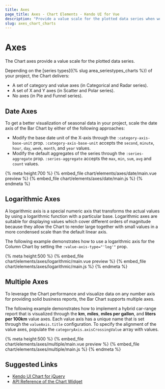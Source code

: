 ```yaml
---
title: Axes
page_title: Axes - Chart Elements - Kendo UI for Vue
description: "Provide a value scale for the plotted data series when working with Kendo UI Charts in Vue projects."
slug: axes_chart_charts
---
```


# Axes

The Chart axes provide a value scale for the plotted data series.

Depending on the [series types]({% slug area_seriestypes_charts %}) of your project, the Chart delivers:

* A set of category and value axes (in Categorical and Radar series).
* A set of X and Y axes (in Scatter and Polar series).
* No axes (in Pie and Funnel series).

## Date Axes

To get a better visualization of seasonal data in your project, scale the date axis of the Bar Chart by either of the following approaches:

* Modify the base date unit of the X-axis through the `:category-axis-base-unit` prop. `:category-axis-base-unit` accepts the `second`, `minute`, `hour`, `day`, `week`, `month`, and `year` values.
* Modify the default aggregates of the series through the `:series-aggregate` prop. `:series-aggregate` accepts the `max`, `min`, `sum`, `avg` and `count` values.

{% meta height:700 %}
{% embed_file chart/elements/axes/date/main.vue preview %}
{% embed_file chart/elements/axes/date/main.js %}
{% endmeta %}

## Logarithmic Axes

A logarithmic axis is a special numeric axis that transforms the actual values by using a logarithmic function with a particular base. Logarithmic axes are suitable for displaying values which cover different orders of magnitude because they allow the Chart to render large together with small values in a more condensed scale than the default linear axis.

The following example demonstrates how to use a logarithmic axis for the Column Chart by setting the `:value-axis-type="'log'"` prop.

{% meta height:500 %}
{% embed_file chart/elements/axes/logarithmic/main.vue preview %}
{% embed_file chart/elements/axes/logarithmic/main.js %}
{% endmeta %}

## Multiple Axes

To leverage the Chart performance and visualize data on any number axis for providing solid business reports, the Bar Chart supports multiple axes.

The following example demonstrates how to implement a hybrid car-range report that is visualized through the **km**, **miles**, **miles per gallon**, and **liters per 100km** value axes. Each value axis has a unique name that is set through the `valueAxis.title` configuration. To specify the alignment of the value axes, populate the `categoryAxis.axisCrossingValue` array with values.

{% meta height:500 %}
{% embed_file chart/elements/axes/multiple/main.vue preview %}
{% embed_file chart/elements/axes/multiple/main.js %}
{% endmeta %}

## Suggested Links

* [Kendo UI Chart for jQuery](https://docs.telerik.com/kendo-ui/controls/charts/overview)
* [API Reference of the Chart Widget](https://docs.telerik.com/kendo-ui/api/javascript/dataviz/ui/chart)
